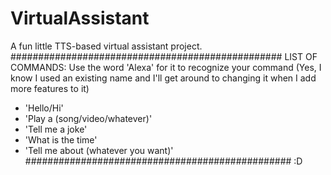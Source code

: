 # VirtualAssistant
A fun little TTS-based virtual assistant project.
#################################################
LIST OF COMMANDS:
Use the word 'Alexa' for it to recognize your command (Yes, I know I used an existing name and I'll get around to changing it when I add more features to it)
- 'Hello/Hi'
- 'Play a (song/video/whatever)'
- 'Tell me a joke'
- 'What is the time'
- 'Tell me about (whatever you want)'
################################################
:D
